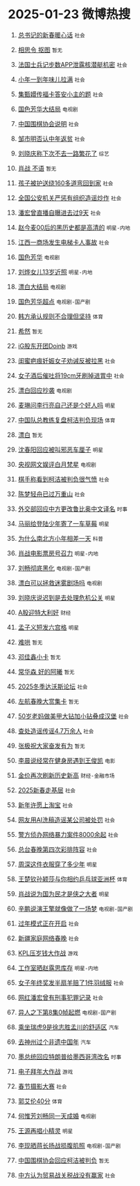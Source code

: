 # 2025-01-23 微博热搜 
1. [总书记的新春暖心话](https://m.weibo.cn/search?containerid=100103type%3D1%26t%3D10%26q%3D%23%E6%80%BB%E4%B9%A6%E8%AE%B0%E7%9A%84%E6%96%B0%E6%98%A5%E6%9A%96%E5%BF%83%E8%AF%9D%23&stream_entry_id=51&isnewpage=1&extparam=seat%3D1%26cate%3D10103%26pos%3D0%26q%3D%2523%25E6%2580%25BB%25E4%25B9%25A6%25E8%25AE%25B0%25E7%259A%2584%25E6%2596%25B0%25E6%2598%25A5%25E6%259A%2596%25E5%25BF%2583%25E8%25AF%259D%2523%26dgr%3D0%26stream_entry_id%3D51%26c_type%3D51%26filter_type%3Drealtimehot%26display_time%3D1737573269%26pre_seqid%3D17375732691250113719355) `社会` 

2. [相思令 抠图](https://m.weibo.cn/search?containerid=100103type%3D1%26t%3D10%26q%3D%E7%9B%B8%E6%80%9D%E4%BB%A4+%E6%8A%A0%E5%9B%BE&stream_entry_id=31&isnewpage=1&extparam=seat%3D1%26cate%3D5001%26q%3D%25E7%259B%25B8%25E6%2580%259D%25E4%25BB%25A4%2520%25E6%258A%25A0%25E5%259B%25BE%26dgr%3D0%26band_rank%3D1%26pos%3D0%26lcate%3D5001%26flag%3D2%26filter_type%3Drealtimehot%26realpos%3D1%26c_type%3D31%26stream_entry_id%3D31%26display_time%3D1737573269%26pre_seqid%3D17375732691250113719355) `暂无` 

3. [法国士兵记步数APP泄露核潜艇机密](https://m.weibo.cn/search?containerid=100103type%3D1%26t%3D10%26q%3D%23%E6%B3%95%E5%9B%BD%E5%A3%AB%E5%85%B5%E8%AE%B0%E6%AD%A5%E6%95%B0APP%E6%B3%84%E9%9C%B2%E6%A0%B8%E6%BD%9C%E8%89%87%E6%9C%BA%E5%AF%86%23&stream_entry_id=31&isnewpage=1&extparam=seat%3D1%26cate%3D5001%26q%3D%2523%25E6%25B3%2595%25E5%259B%25BD%25E5%25A3%25AB%25E5%2585%25B5%25E8%25AE%25B0%25E6%25AD%25A5%25E6%2595%25B0APP%25E6%25B3%2584%25E9%259C%25B2%25E6%25A0%25B8%25E6%25BD%259C%25E8%2589%2587%25E6%259C%25BA%25E5%25AF%2586%2523%26dgr%3D0%26band_rank%3D2%26pos%3D1%26lcate%3D5001%26flag%3D0%26filter_type%3Drealtimehot%26realpos%3D2%26c_type%3D31%26stream_entry_id%3D31%26display_time%3D1737573269%26pre_seqid%3D17375732691250113719355) `社会` 

4. [小年一到年味儿拉满](https://m.weibo.cn/search?containerid=100103type%3D1%26t%3D10%26q%3D%23%E5%B0%8F%E5%B9%B4%E4%B8%80%E5%88%B0%E5%B9%B4%E5%91%B3%E5%84%BF%E6%8B%89%E6%BB%A1%23&stream_entry_id=31&isnewpage=1&extparam=seat%3D1%26cate%3D5001%26q%3D%2523%25E5%25B0%258F%25E5%25B9%25B4%25E4%25B8%2580%25E5%2588%25B0%25E5%25B9%25B4%25E5%2591%25B3%25E5%2584%25BF%25E6%258B%2589%25E6%25BB%25A1%2523%26dgr%3D0%26band_rank%3D3%26pos%3D2%26lcate%3D5001%26flag%3D0%26filter_type%3Drealtimehot%26realpos%3D3%26c_type%3D31%26stream_entry_id%3D31%26display_time%3D1737573269%26pre_seqid%3D17375732691250113719355) `社会` 

5. [集甄嬛传福卡答安小主的题](https://m.weibo.cn/search?containerid=100103type%3D1%26t%3D10%26q%3D%23%E9%9B%86%E7%94%84%E5%AC%9B%E4%BC%A0%E7%A6%8F%E5%8D%A1%E7%AD%94%E5%AE%89%E5%B0%8F%E4%B8%BB%E7%9A%84%E9%A2%98%23&stream_entry_id=31&isnewpage=1&extparam=seat%3D1%26cate%3D5001%26q%3D%2523%25E9%259B%2586%25E7%2594%2584%25E5%25AC%259B%25E4%25BC%25A0%25E7%25A6%258F%25E5%258D%25A1%25E7%25AD%2594%25E5%25AE%2589%25E5%25B0%258F%25E4%25B8%25BB%25E7%259A%2584%25E9%25A2%2598%2523%26dgr%3D0%26band_rank%3D4%26pos%3D3%26is_ad_pos%3D1%26lcate%3D5001%26adid%3D273782%26filter_type%3Drealtimehot%26topic_ad%3D1%26c_type%3D31%26stream_entry_id%3D31%26display_time%3D1737573269%26pre_seqid%3D17375732691250113719355) `社会` 

6. [国色芳华大结局](https://m.weibo.cn/search?containerid=100103type%3D1%26t%3D10%26q%3D%E5%9B%BD%E8%89%B2%E8%8A%B3%E5%8D%8E%E5%A4%A7%E7%BB%93%E5%B1%80&stream_entry_id=31&isnewpage=1&extparam=seat%3D1%26cate%3D5001%26q%3D%25E5%259B%25BD%25E8%2589%25B2%25E8%258A%25B3%25E5%258D%258E%25E5%25A4%25A7%25E7%25BB%2593%25E5%25B1%2580%26dgr%3D0%26band_rank%3D4%26pos%3D4%26lcate%3D5001%26flag%3D0%26filter_type%3Drealtimehot%26realpos%3D4%26c_type%3D31%26stream_entry_id%3D31%26display_time%3D1737573269%26pre_seqid%3D17375732691250113719355) `电视剧` 

7. [中国围棋协会说明](https://m.weibo.cn/search?containerid=100103type%3D1%26t%3D10%26q%3D%23%E4%B8%AD%E5%9B%BD%E5%9B%B4%E6%A3%8B%E5%8D%8F%E4%BC%9A%E8%AF%B4%E6%98%8E%23&stream_entry_id=31&isnewpage=1&extparam=seat%3D1%26cate%3D5001%26q%3D%2523%25E4%25B8%25AD%25E5%259B%25BD%25E5%259B%25B4%25E6%25A3%258B%25E5%258D%258F%25E4%25BC%259A%25E8%25AF%25B4%25E6%2598%258E%2523%26dgr%3D0%26band_rank%3D5%26pos%3D5%26lcate%3D5001%26flag%3D0%26filter_type%3Drealtimehot%26realpos%3D5%26c_type%3D31%26stream_entry_id%3D31%26display_time%3D1737573269%26pre_seqid%3D17375732691250113719355) `社会` 

8. [邹市明否认中年返贫](https://m.weibo.cn/search?containerid=100103type%3D1%26t%3D10%26q%3D%23%E9%82%B9%E5%B8%82%E6%98%8E%E5%90%A6%E8%AE%A4%E4%B8%AD%E5%B9%B4%E8%BF%94%E8%B4%AB%23&stream_entry_id=31&isnewpage=1&extparam=seat%3D1%26cate%3D5001%26q%3D%2523%25E9%2582%25B9%25E5%25B8%2582%25E6%2598%258E%25E5%2590%25A6%25E8%25AE%25A4%25E4%25B8%25AD%25E5%25B9%25B4%25E8%25BF%2594%25E8%25B4%25AB%2523%26dgr%3D0%26band_rank%3D6%26pos%3D6%26lcate%3D5001%26flag%3D0%26filter_type%3Drealtimehot%26realpos%3D6%26c_type%3D31%26stream_entry_id%3D31%26display_time%3D1737573269%26pre_seqid%3D17375732691250113719355) `社会` 

9. [刘晓庆称下次不去一路繁花了](https://m.weibo.cn/search?containerid=100103type%3D1%26t%3D10%26q%3D%23%E5%88%98%E6%99%93%E5%BA%86%E7%A7%B0%E4%B8%8B%E6%AC%A1%E4%B8%8D%E5%8E%BB%E4%B8%80%E8%B7%AF%E7%B9%81%E8%8A%B1%E4%BA%86%23&stream_entry_id=31&isnewpage=1&extparam=seat%3D1%26cate%3D5001%26q%3D%2523%25E5%2588%2598%25E6%2599%2593%25E5%25BA%2586%25E7%25A7%25B0%25E4%25B8%258B%25E6%25AC%25A1%25E4%25B8%258D%25E5%258E%25BB%25E4%25B8%2580%25E8%25B7%25AF%25E7%25B9%2581%25E8%258A%25B1%25E4%25BA%2586%2523%26dgr%3D0%26band_rank%3D7%26pos%3D7%26lcate%3D5001%26flag%3D2%26filter_type%3Drealtimehot%26realpos%3D7%26c_type%3D31%26stream_entry_id%3D31%26display_time%3D1737573269%26pre_seqid%3D17375732691250113719355) `综艺` 

10. [肖战 不语](https://m.weibo.cn/search?containerid=100103type%3D1%26t%3D10%26q%3D%E8%82%96%E6%88%98+%E4%B8%8D%E8%AF%AD&stream_entry_id=31&isnewpage=1&extparam=seat%3D1%26cate%3D5001%26q%3D%25E8%2582%2596%25E6%2588%2598%2520%25E4%25B8%258D%25E8%25AF%25AD%26dgr%3D0%26band_rank%3D8%26pos%3D8%26lcate%3D5001%26flag%3D2%26filter_type%3Drealtimehot%26realpos%3D8%26c_type%3D31%26stream_entry_id%3D31%26display_time%3D1737573269%26pre_seqid%3D17375732691250113719355) `暂无` 

11. [孩子被护送绕160多道弯回到家](https://m.weibo.cn/search?containerid=100103type%3D1%26t%3D10%26q%3D%23%E5%AD%A9%E5%AD%90%E8%A2%AB%E6%8A%A4%E9%80%81%E7%BB%95160%E5%A4%9A%E9%81%93%E5%BC%AF%E5%9B%9E%E5%88%B0%E5%AE%B6%23&stream_entry_id=31&isnewpage=1&extparam=seat%3D1%26cate%3D5001%26q%3D%2523%25E5%25AD%25A9%25E5%25AD%2590%25E8%25A2%25AB%25E6%258A%25A4%25E9%2580%2581%25E7%25BB%2595160%25E5%25A4%259A%25E9%2581%2593%25E5%25BC%25AF%25E5%259B%259E%25E5%2588%25B0%25E5%25AE%25B6%2523%26dgr%3D0%26band_rank%3D9%26pos%3D9%26lcate%3D5001%26flag%3D0%26filter_type%3Drealtimehot%26realpos%3D9%26c_type%3D31%26stream_entry_id%3D31%26display_time%3D1737573269%26pre_seqid%3D17375732691250113719355) `社会` 

12. [全国公安机关严惩有组织造谣炒作](https://m.weibo.cn/search?containerid=100103type%3D1%26t%3D10%26q%3D%23%E5%85%A8%E5%9B%BD%E5%85%AC%E5%AE%89%E6%9C%BA%E5%85%B3%E4%B8%A5%E6%83%A9%E6%9C%89%E7%BB%84%E7%BB%87%E9%80%A0%E8%B0%A3%E7%82%92%E4%BD%9C%23&stream_entry_id=31&isnewpage=1&extparam=seat%3D1%26cate%3D5001%26q%3D%2523%25E5%2585%25A8%25E5%259B%25BD%25E5%2585%25AC%25E5%25AE%2589%25E6%259C%25BA%25E5%2585%25B3%25E4%25B8%25A5%25E6%2583%25A9%25E6%259C%2589%25E7%25BB%2584%25E7%25BB%2587%25E9%2580%25A0%25E8%25B0%25A3%25E7%2582%2592%25E4%25BD%259C%2523%26dgr%3D0%26band_rank%3D10%26pos%3D10%26lcate%3D5001%26flag%3D1%26filter_type%3Drealtimehot%26realpos%3D10%26c_type%3D31%26stream_entry_id%3D31%26display_time%3D1737573269%26pre_seqid%3D17375732691250113719355) `社会` 

13. [潘宏曾直播自曝进去过9天](https://m.weibo.cn/search?containerid=100103type%3D1%26t%3D10%26q%3D%23%E6%BD%98%E5%AE%8F%E6%9B%BE%E7%9B%B4%E6%92%AD%E8%87%AA%E6%9B%9D%E8%BF%9B%E5%8E%BB%E8%BF%879%E5%A4%A9%23&stream_entry_id=31&isnewpage=1&extparam=seat%3D1%26cate%3D5001%26q%3D%2523%25E6%25BD%2598%25E5%25AE%258F%25E6%259B%25BE%25E7%259B%25B4%25E6%2592%25AD%25E8%2587%25AA%25E6%259B%259D%25E8%25BF%259B%25E5%258E%25BB%25E8%25BF%25879%25E5%25A4%25A9%2523%26dgr%3D0%26band_rank%3D11%26pos%3D11%26lcate%3D5001%26flag%3D2%26filter_type%3Drealtimehot%26realpos%3D11%26c_type%3D31%26stream_entry_id%3D31%26display_time%3D1737573269%26pre_seqid%3D17375732691250113719355) `社会` 

14. [赵今麦00后的黑历史都是高清的](https://m.weibo.cn/search?containerid=100103type%3D1%26t%3D10%26q%3D%23%E8%B5%B5%E4%BB%8A%E9%BA%A600%E5%90%8E%E7%9A%84%E9%BB%91%E5%8E%86%E5%8F%B2%E9%83%BD%E6%98%AF%E9%AB%98%E6%B8%85%E7%9A%84%23&stream_entry_id=31&isnewpage=1&extparam=seat%3D1%26cate%3D5001%26q%3D%2523%25E8%25B5%25B5%25E4%25BB%258A%25E9%25BA%25A600%25E5%2590%258E%25E7%259A%2584%25E9%25BB%2591%25E5%258E%2586%25E5%258F%25B2%25E9%2583%25BD%25E6%2598%25AF%25E9%25AB%2598%25E6%25B8%2585%25E7%259A%2584%2523%26dgr%3D0%26band_rank%3D12%26pos%3D12%26lcate%3D5001%26flag%3D2%26filter_type%3Drealtimehot%26realpos%3D12%26c_type%3D31%26stream_entry_id%3D31%26display_time%3D1737573269%26pre_seqid%3D17375732691250113719355) `明星-内地` 

15. [江西一商场发生电梯卡人事故](https://m.weibo.cn/search?containerid=100103type%3D1%26t%3D10%26q%3D%23%E6%B1%9F%E8%A5%BF%E4%B8%80%E5%95%86%E5%9C%BA%E5%8F%91%E7%94%9F%E7%94%B5%E6%A2%AF%E5%8D%A1%E4%BA%BA%E4%BA%8B%E6%95%85%23&stream_entry_id=31&isnewpage=1&extparam=seat%3D1%26cate%3D5001%26q%3D%2523%25E6%25B1%259F%25E8%25A5%25BF%25E4%25B8%2580%25E5%2595%2586%25E5%259C%25BA%25E5%258F%2591%25E7%2594%259F%25E7%2594%25B5%25E6%25A2%25AF%25E5%258D%25A1%25E4%25BA%25BA%25E4%25BA%258B%25E6%2595%2585%2523%26dgr%3D0%26band_rank%3D13%26pos%3D13%26lcate%3D5001%26flag%3D0%26filter_type%3Drealtimehot%26realpos%3D13%26c_type%3D31%26stream_entry_id%3D31%26display_time%3D1737573269%26pre_seqid%3D17375732691250113719355) `社会` 

16. [国色芳华](https://m.weibo.cn/search?containerid=100103type%3D1%26t%3D10%26q%3D%E5%9B%BD%E8%89%B2%E8%8A%B3%E5%8D%8E&stream_entry_id=31&isnewpage=1&extparam=seat%3D1%26cate%3D5001%26q%3D%25E5%259B%25BD%25E8%2589%25B2%25E8%258A%25B3%25E5%258D%258E%26dgr%3D0%26band_rank%3D14%26pos%3D14%26lcate%3D5001%26flag%3D0%26filter_type%3Drealtimehot%26realpos%3D14%26c_type%3D31%26stream_entry_id%3D31%26display_time%3D1737573269%26pre_seqid%3D17375732691250113719355) `电视剧` 

17. [刘烨女儿13岁近照](https://m.weibo.cn/search?containerid=100103type%3D1%26t%3D10%26q%3D%23%E5%88%98%E7%83%A8%E5%A5%B3%E5%84%BF13%E5%B2%81%E8%BF%91%E7%85%A7%23&stream_entry_id=31&isnewpage=1&extparam=seat%3D1%26cate%3D5001%26q%3D%2523%25E5%2588%2598%25E7%2583%25A8%25E5%25A5%25B3%25E5%2584%25BF13%25E5%25B2%2581%25E8%25BF%2591%25E7%2585%25A7%2523%26dgr%3D0%26band_rank%3D15%26pos%3D15%26lcate%3D5001%26flag%3D2%26filter_type%3Drealtimehot%26realpos%3D15%26c_type%3D31%26stream_entry_id%3D31%26display_time%3D1737573269%26pre_seqid%3D17375732691250113719355) `明星-内地` 

18. [漂白大结局](https://m.weibo.cn/search?containerid=100103type%3D1%26t%3D10%26q%3D%E6%BC%82%E7%99%BD%E5%A4%A7%E7%BB%93%E5%B1%80&stream_entry_id=31&isnewpage=1&extparam=seat%3D1%26cate%3D5001%26q%3D%25E6%25BC%2582%25E7%2599%25BD%25E5%25A4%25A7%25E7%25BB%2593%25E5%25B1%2580%26dgr%3D0%26band_rank%3D16%26pos%3D16%26lcate%3D5001%26flag%3D0%26filter_type%3Drealtimehot%26realpos%3D16%26c_type%3D31%26stream_entry_id%3D31%26display_time%3D1737573269%26pre_seqid%3D17375732691250113719355) `电视剧` 

19. [国色芳华超点](https://m.weibo.cn/search?containerid=100103type%3D1%26t%3D10%26q%3D%E5%9B%BD%E8%89%B2%E8%8A%B3%E5%8D%8E%E8%B6%85%E7%82%B9&stream_entry_id=31&isnewpage=1&extparam=seat%3D1%26cate%3D5001%26q%3D%25E5%259B%25BD%25E8%2589%25B2%25E8%258A%25B3%25E5%258D%258E%25E8%25B6%2585%25E7%2582%25B9%26dgr%3D0%26band_rank%3D17%26pos%3D17%26lcate%3D5001%26flag%3D0%26filter_type%3Drealtimehot%26realpos%3D17%26c_type%3D31%26stream_entry_id%3D31%26display_time%3D1737573269%26pre_seqid%3D17375732691250113719355) `电视剧-国产剧` 

20. [韩方承认规则不合理但坚持](https://m.weibo.cn/search?containerid=100103type%3D1%26t%3D10%26q%3D%23%E9%9F%A9%E6%96%B9%E6%89%BF%E8%AE%A4%E8%A7%84%E5%88%99%E4%B8%8D%E5%90%88%E7%90%86%E4%BD%86%E5%9D%9A%E6%8C%81%23&stream_entry_id=31&isnewpage=1&extparam=seat%3D1%26cate%3D5001%26q%3D%2523%25E9%259F%25A9%25E6%2596%25B9%25E6%2589%25BF%25E8%25AE%25A4%25E8%25A7%2584%25E5%2588%2599%25E4%25B8%258D%25E5%2590%2588%25E7%2590%2586%25E4%25BD%2586%25E5%259D%259A%25E6%258C%2581%2523%26dgr%3D0%26band_rank%3D18%26pos%3D18%26lcate%3D5001%26flag%3D0%26filter_type%3Drealtimehot%26realpos%3D18%26c_type%3D31%26stream_entry_id%3D31%26display_time%3D1737573269%26pre_seqid%3D17375732691250113719355) `体育` 

21. [希然](https://m.weibo.cn/search?containerid=100103type%3D1%26t%3D10%26q%3D%E5%B8%8C%E7%84%B6&stream_entry_id=31&isnewpage=1&extparam=seat%3D1%26cate%3D5001%26q%3D%25E5%25B8%258C%25E7%2584%25B6%26dgr%3D0%26band_rank%3D19%26pos%3D19%26lcate%3D5001%26flag%3D0%26filter_type%3Drealtimehot%26realpos%3D19%26c_type%3D31%26stream_entry_id%3D31%26display_time%3D1737573269%26pre_seqid%3D17375732691250113719355) `暂无` 

22. [iG股东开团Doinb](https://m.weibo.cn/search?containerid=100103type%3D1%26t%3D10%26q%3D%23iG%E8%82%A1%E4%B8%9C%E5%BC%80%E5%9B%A2Doinb%23&stream_entry_id=31&isnewpage=1&extparam=seat%3D1%26cate%3D5001%26q%3D%2523iG%25E8%2582%25A1%25E4%25B8%259C%25E5%25BC%2580%25E5%259B%25A2Doinb%2523%26dgr%3D0%26band_rank%3D20%26pos%3D20%26lcate%3D5001%26flag%3D0%26filter_type%3Drealtimehot%26realpos%3D20%26c_type%3D31%26stream_entry_id%3D31%26display_time%3D1737573269%26pre_seqid%3D17375732691250113719355) `游戏` 

23. [闺蜜疤痕妊娠女子劝诫反被拉黑](https://m.weibo.cn/search?containerid=100103type%3D1%26t%3D10%26q%3D%23%E9%97%BA%E8%9C%9C%E7%96%A4%E7%97%95%E5%A6%8A%E5%A8%A0%E5%A5%B3%E5%AD%90%E5%8A%9D%E8%AF%AB%E5%8F%8D%E8%A2%AB%E6%8B%89%E9%BB%91%23&stream_entry_id=31&isnewpage=1&extparam=seat%3D1%26cate%3D5001%26q%3D%2523%25E9%2597%25BA%25E8%259C%259C%25E7%2596%25A4%25E7%2597%2595%25E5%25A6%258A%25E5%25A8%25A0%25E5%25A5%25B3%25E5%25AD%2590%25E5%258A%259D%25E8%25AF%25AB%25E5%258F%258D%25E8%25A2%25AB%25E6%258B%2589%25E9%25BB%2591%2523%26dgr%3D0%26band_rank%3D21%26pos%3D21%26lcate%3D5001%26flag%3D0%26filter_type%3Drealtimehot%26realpos%3D21%26c_type%3D31%26stream_entry_id%3D31%26display_time%3D1737573269%26pre_seqid%3D17375732691250113719355) `社会` 

24. [女子酒后催吐将19cm牙刷掉进胃中](https://m.weibo.cn/search?containerid=100103type%3D1%26t%3D10%26q%3D%23%E5%A5%B3%E5%AD%90%E9%85%92%E5%90%8E%E5%82%AC%E5%90%90%E5%B0%8619cm%E7%89%99%E5%88%B7%E6%8E%89%E8%BF%9B%E8%83%83%E4%B8%AD%23&stream_entry_id=31&isnewpage=1&extparam=seat%3D1%26cate%3D5001%26q%3D%2523%25E5%25A5%25B3%25E5%25AD%2590%25E9%2585%2592%25E5%2590%258E%25E5%2582%25AC%25E5%2590%2590%25E5%25B0%258619cm%25E7%2589%2599%25E5%2588%25B7%25E6%258E%2589%25E8%25BF%259B%25E8%2583%2583%25E4%25B8%25AD%2523%26dgr%3D0%26band_rank%3D22%26pos%3D22%26lcate%3D5001%26flag%3D0%26filter_type%3Drealtimehot%26realpos%3D22%26c_type%3D31%26stream_entry_id%3D31%26display_time%3D1737573269%26pre_seqid%3D17375732691250113719355) `社会` 

25. [漂白回应抄袭](https://m.weibo.cn/search?containerid=100103type%3D1%26t%3D10%26q%3D%23%E6%BC%82%E7%99%BD%E5%9B%9E%E5%BA%94%E6%8A%84%E8%A2%AD%23&stream_entry_id=31&isnewpage=1&extparam=seat%3D1%26cate%3D5001%26q%3D%2523%25E6%25BC%2582%25E7%2599%25BD%25E5%259B%259E%25E5%25BA%2594%25E6%258A%2584%25E8%25A2%25AD%2523%26dgr%3D0%26band_rank%3D23%26pos%3D23%26lcate%3D5001%26flag%3D0%26filter_type%3Drealtimehot%26realpos%3D23%26c_type%3D31%26stream_entry_id%3D31%26display_time%3D1737573269%26pre_seqid%3D17375732691250113719355) `电视剧` 

26. [麦琳问李行亮自己还是个好人吗](https://m.weibo.cn/search?containerid=100103type%3D1%26t%3D10%26q%3D%23%E9%BA%A6%E7%90%B3%E9%97%AE%E6%9D%8E%E8%A1%8C%E4%BA%AE%E8%87%AA%E5%B7%B1%E8%BF%98%E6%98%AF%E4%B8%AA%E5%A5%BD%E4%BA%BA%E5%90%97%23&stream_entry_id=31&isnewpage=1&extparam=seat%3D1%26cate%3D5001%26q%3D%2523%25E9%25BA%25A6%25E7%2590%25B3%25E9%2597%25AE%25E6%259D%258E%25E8%25A1%258C%25E4%25BA%25AE%25E8%2587%25AA%25E5%25B7%25B1%25E8%25BF%2598%25E6%2598%25AF%25E4%25B8%25AA%25E5%25A5%25BD%25E4%25BA%25BA%25E5%2590%2597%2523%26dgr%3D0%26band_rank%3D24%26pos%3D24%26lcate%3D5001%26flag%3D0%26filter_type%3Drealtimehot%26realpos%3D24%26c_type%3D31%26stream_entry_id%3D31%26display_time%3D1737573269%26pre_seqid%3D17375732691250113719355) `明星` 

27. [中国队总教练复盘柯洁判负现场](https://m.weibo.cn/search?containerid=100103type%3D1%26t%3D10%26q%3D%23%E4%B8%AD%E5%9B%BD%E9%98%9F%E6%80%BB%E6%95%99%E7%BB%83%E5%A4%8D%E7%9B%98%E6%9F%AF%E6%B4%81%E5%88%A4%E8%B4%9F%E7%8E%B0%E5%9C%BA%23&stream_entry_id=31&isnewpage=1&extparam=seat%3D1%26cate%3D5001%26q%3D%2523%25E4%25B8%25AD%25E5%259B%25BD%25E9%2598%259F%25E6%2580%25BB%25E6%2595%2599%25E7%25BB%2583%25E5%25A4%258D%25E7%259B%2598%25E6%259F%25AF%25E6%25B4%2581%25E5%2588%25A4%25E8%25B4%259F%25E7%258E%25B0%25E5%259C%25BA%2523%26dgr%3D0%26band_rank%3D25%26pos%3D25%26lcate%3D5001%26flag%3D1%26filter_type%3Drealtimehot%26realpos%3D25%26c_type%3D31%26stream_entry_id%3D31%26display_time%3D1737573269%26pre_seqid%3D17375732691250113719355) `体育` 

28. [漂白](https://m.weibo.cn/search?containerid=100103type%3D1%26t%3D10%26q%3D%E6%BC%82%E7%99%BD&stream_entry_id=31&isnewpage=1&extparam=seat%3D1%26cate%3D5001%26q%3D%25E6%25BC%2582%25E7%2599%25BD%26dgr%3D0%26band_rank%3D26%26pos%3D26%26lcate%3D5001%26flag%3D0%26filter_type%3Drealtimehot%26realpos%3D26%26c_type%3D31%26stream_entry_id%3D31%26display_time%3D1737573269%26pre_seqid%3D17375732691250113719355) `暂无` 

29. [沈春阳回应被叫邪恶车厘子](https://m.weibo.cn/search?containerid=100103type%3D1%26t%3D10%26q%3D%23%E6%B2%88%E6%98%A5%E9%98%B3%E5%9B%9E%E5%BA%94%E8%A2%AB%E5%8F%AB%E9%82%AA%E6%81%B6%E8%BD%A6%E5%8E%98%E5%AD%90%23&stream_entry_id=31&isnewpage=1&extparam=seat%3D1%26cate%3D5001%26q%3D%2523%25E6%25B2%2588%25E6%2598%25A5%25E9%2598%25B3%25E5%259B%259E%25E5%25BA%2594%25E8%25A2%25AB%25E5%258F%25AB%25E9%2582%25AA%25E6%2581%25B6%25E8%25BD%25A6%25E5%258E%2598%25E5%25AD%2590%2523%26dgr%3D0%26band_rank%3D27%26pos%3D27%26lcate%3D5001%26flag%3D1%26filter_type%3Drealtimehot%26realpos%3D27%26c_type%3D31%26stream_entry_id%3D31%26display_time%3D1737573269%26pre_seqid%3D17375732691250113719355) `明星` 

30. [央视网文娱评白月梵星](https://m.weibo.cn/search?containerid=100103type%3D1%26t%3D10%26q%3D%E5%A4%AE%E8%A7%86%E7%BD%91%E6%96%87%E5%A8%B1%E8%AF%84%E7%99%BD%E6%9C%88%E6%A2%B5%E6%98%9F&stream_entry_id=31&isnewpage=1&extparam=seat%3D1%26cate%3D5001%26q%3D%25E5%25A4%25AE%25E8%25A7%2586%25E7%25BD%2591%25E6%2596%2587%25E5%25A8%25B1%25E8%25AF%2584%25E7%2599%25BD%25E6%259C%2588%25E6%25A2%25B5%25E6%2598%259F%26dgr%3D0%26band_rank%3D28%26pos%3D28%26lcate%3D5001%26flag%3D0%26filter_type%3Drealtimehot%26realpos%3D28%26c_type%3D31%26stream_entry_id%3D31%26display_time%3D1737573269%26pre_seqid%3D17375732691250113719355) `电视剧` 

31. [棋手称看到柯洁被判负很气愤](https://m.weibo.cn/search?containerid=100103type%3D1%26t%3D10%26q%3D%23%E6%A3%8B%E6%89%8B%E7%A7%B0%E7%9C%8B%E5%88%B0%E6%9F%AF%E6%B4%81%E8%A2%AB%E5%88%A4%E8%B4%9F%E5%BE%88%E6%B0%94%E6%84%A4%23&stream_entry_id=31&isnewpage=1&extparam=seat%3D1%26cate%3D5001%26q%3D%2523%25E6%25A3%258B%25E6%2589%258B%25E7%25A7%25B0%25E7%259C%258B%25E5%2588%25B0%25E6%259F%25AF%25E6%25B4%2581%25E8%25A2%25AB%25E5%2588%25A4%25E8%25B4%259F%25E5%25BE%2588%25E6%25B0%2594%25E6%2584%25A4%2523%26dgr%3D0%26band_rank%3D29%26pos%3D29%26lcate%3D5001%26flag%3D1%26filter_type%3Drealtimehot%26realpos%3D29%26c_type%3D31%26stream_entry_id%3D31%26display_time%3D1737573269%26pre_seqid%3D17375732691250113719355) `社会` 

32. [陈梦轻舟已过万重山](https://m.weibo.cn/search?containerid=100103type%3D1%26t%3D10%26q%3D%23%E9%99%88%E6%A2%A6%E8%BD%BB%E8%88%9F%E5%B7%B2%E8%BF%87%E4%B8%87%E9%87%8D%E5%B1%B1%23&stream_entry_id=31&isnewpage=1&extparam=seat%3D1%26cate%3D5001%26q%3D%2523%25E9%2599%2588%25E6%25A2%25A6%25E8%25BD%25BB%25E8%2588%259F%25E5%25B7%25B2%25E8%25BF%2587%25E4%25B8%2587%25E9%2587%258D%25E5%25B1%25B1%2523%26dgr%3D0%26band_rank%3D30%26pos%3D30%26lcate%3D5001%26flag%3D0%26filter_type%3Drealtimehot%26realpos%3D30%26c_type%3D31%26stream_entry_id%3D31%26display_time%3D1737573269%26pre_seqid%3D17375732691250113719355) `社会` 

33. [外交部回应中方更改鲁比奥中文译名](https://m.weibo.cn/search?containerid=100103type%3D1%26t%3D10%26q%3D%23%E5%A4%96%E4%BA%A4%E9%83%A8%E5%9B%9E%E5%BA%94%E4%B8%AD%E6%96%B9%E6%9B%B4%E6%94%B9%E9%B2%81%E6%AF%94%E5%A5%A5%E4%B8%AD%E6%96%87%E8%AF%91%E5%90%8D%23&stream_entry_id=31&isnewpage=1&extparam=seat%3D1%26cate%3D5001%26q%3D%2523%25E5%25A4%2596%25E4%25BA%25A4%25E9%2583%25A8%25E5%259B%259E%25E5%25BA%2594%25E4%25B8%25AD%25E6%2596%25B9%25E6%259B%25B4%25E6%2594%25B9%25E9%25B2%2581%25E6%25AF%2594%25E5%25A5%25A5%25E4%25B8%25AD%25E6%2596%2587%25E8%25AF%2591%25E5%2590%258D%2523%26dgr%3D0%26band_rank%3D31%26pos%3D31%26lcate%3D5001%26flag%3D0%26filter_type%3Drealtimehot%26realpos%3D31%26c_type%3D31%26stream_entry_id%3D31%26display_time%3D1737573269%26pre_seqid%3D17375732691250113719355) `时事` 

34. [马丽给登陆少年寄了一车草莓](https://m.weibo.cn/search?containerid=100103type%3D1%26t%3D10%26q%3D%23%E9%A9%AC%E4%B8%BD%E7%BB%99%E7%99%BB%E9%99%86%E5%B0%91%E5%B9%B4%E5%AF%84%E4%BA%86%E4%B8%80%E8%BD%A6%E8%8D%89%E8%8E%93%23&stream_entry_id=31&isnewpage=1&extparam=seat%3D1%26cate%3D5001%26q%3D%2523%25E9%25A9%25AC%25E4%25B8%25BD%25E7%25BB%2599%25E7%2599%25BB%25E9%2599%2586%25E5%25B0%2591%25E5%25B9%25B4%25E5%25AF%2584%25E4%25BA%2586%25E4%25B8%2580%25E8%25BD%25A6%25E8%258D%2589%25E8%258E%2593%2523%26dgr%3D0%26band_rank%3D32%26pos%3D32%26lcate%3D5001%26flag%3D0%26filter_type%3Drealtimehot%26realpos%3D32%26c_type%3D31%26stream_entry_id%3D31%26display_time%3D1737573269%26pre_seqid%3D17375732691250113719355) `明星` 

35. [为什么南北方小年相差一天](https://m.weibo.cn/search?containerid=100103type%3D1%26t%3D10%26q%3D%23%E4%B8%BA%E4%BB%80%E4%B9%88%E5%8D%97%E5%8C%97%E6%96%B9%E5%B0%8F%E5%B9%B4%E7%9B%B8%E5%B7%AE%E4%B8%80%E5%A4%A9%23&stream_entry_id=31&isnewpage=1&extparam=seat%3D1%26cate%3D5001%26q%3D%2523%25E4%25B8%25BA%25E4%25BB%2580%25E4%25B9%2588%25E5%258D%2597%25E5%258C%2597%25E6%2596%25B9%25E5%25B0%258F%25E5%25B9%25B4%25E7%259B%25B8%25E5%25B7%25AE%25E4%25B8%2580%25E5%25A4%25A9%2523%26dgr%3D0%26band_rank%3D33%26pos%3D33%26lcate%3D5001%26flag%3D0%26filter_type%3Drealtimehot%26realpos%3D33%26c_type%3D31%26stream_entry_id%3D31%26display_time%3D1737573269%26pre_seqid%3D17375732691250113719355) `科普` 

36. [肖战电影票房号召力](https://m.weibo.cn/search?containerid=100103type%3D1%26t%3D10%26q%3D%23%E8%82%96%E6%88%98%E7%94%B5%E5%BD%B1%E7%A5%A8%E6%88%BF%E5%8F%B7%E5%8F%AC%E5%8A%9B%23&stream_entry_id=31&isnewpage=1&extparam=seat%3D1%26cate%3D5001%26q%3D%2523%25E8%2582%2596%25E6%2588%2598%25E7%2594%25B5%25E5%25BD%25B1%25E7%25A5%25A8%25E6%2588%25BF%25E5%258F%25B7%25E5%258F%25AC%25E5%258A%259B%2523%26dgr%3D0%26band_rank%3D34%26pos%3D34%26lcate%3D5001%26flag%3D0%26filter_type%3Drealtimehot%26realpos%3D34%26c_type%3D31%26stream_entry_id%3D31%26display_time%3D1737573269%26pre_seqid%3D17375732691250113719355) `明星-内地` 

37. [刘畅彻底黑化](https://m.weibo.cn/search?containerid=100103type%3D1%26t%3D10%26q%3D%23%E5%88%98%E7%95%85%E5%BD%BB%E5%BA%95%E9%BB%91%E5%8C%96%23&stream_entry_id=31&isnewpage=1&extparam=seat%3D1%26cate%3D5001%26q%3D%2523%25E5%2588%2598%25E7%2595%2585%25E5%25BD%25BB%25E5%25BA%2595%25E9%25BB%2591%25E5%258C%2596%2523%26dgr%3D0%26band_rank%3D35%26pos%3D35%26lcate%3D5001%26flag%3D0%26filter_type%3Drealtimehot%26realpos%3D35%26c_type%3D31%26stream_entry_id%3D31%26display_time%3D1737573269%26pre_seqid%3D17375732691250113719355) `电视剧-国产剧` 

38. [漂白可以拯救迷雾剧场吗](https://m.weibo.cn/search?containerid=100103type%3D1%26t%3D10%26q%3D%23%E6%BC%82%E7%99%BD%E5%8F%AF%E4%BB%A5%E6%8B%AF%E6%95%91%E8%BF%B7%E9%9B%BE%E5%89%A7%E5%9C%BA%E5%90%97%23&stream_entry_id=31&isnewpage=1&extparam=seat%3D1%26cate%3D5001%26q%3D%2523%25E6%25BC%2582%25E7%2599%25BD%25E5%258F%25AF%25E4%25BB%25A5%25E6%258B%25AF%25E6%2595%2591%25E8%25BF%25B7%25E9%259B%25BE%25E5%2589%25A7%25E5%259C%25BA%25E5%2590%2597%2523%26dgr%3D0%26band_rank%3D36%26pos%3D36%26lcate%3D5001%26flag%3D0%26filter_type%3Drealtimehot%26realpos%3D36%26c_type%3D31%26stream_entry_id%3D31%26display_time%3D1737573269%26pre_seqid%3D17375732691250113719355) `电视剧` 

39. [刘晓庆说迟到是去处理危机公关](https://m.weibo.cn/search?containerid=100103type%3D1%26t%3D10%26q%3D%23%E5%88%98%E6%99%93%E5%BA%86%E8%AF%B4%E8%BF%9F%E5%88%B0%E6%98%AF%E5%8E%BB%E5%A4%84%E7%90%86%E5%8D%B1%E6%9C%BA%E5%85%AC%E5%85%B3%23&stream_entry_id=31&isnewpage=1&extparam=seat%3D1%26cate%3D5001%26q%3D%2523%25E5%2588%2598%25E6%2599%2593%25E5%25BA%2586%25E8%25AF%25B4%25E8%25BF%259F%25E5%2588%25B0%25E6%2598%25AF%25E5%258E%25BB%25E5%25A4%2584%25E7%2590%2586%25E5%258D%25B1%25E6%259C%25BA%25E5%2585%25AC%25E5%2585%25B3%2523%26dgr%3D0%26band_rank%3D37%26pos%3D37%26lcate%3D5001%26flag%3D0%26filter_type%3Drealtimehot%26realpos%3D37%26c_type%3D31%26stream_entry_id%3D31%26display_time%3D1737573269%26pre_seqid%3D17375732691250113719355) `明星` 

40. [A股迎特大利好](https://m.weibo.cn/search?containerid=100103type%3D1%26t%3D10%26q%3D%23A%E8%82%A1%E8%BF%8E%E7%89%B9%E5%A4%A7%E5%88%A9%E5%A5%BD%23&stream_entry_id=31&isnewpage=1&extparam=seat%3D1%26cate%3D5001%26q%3D%2523A%25E8%2582%25A1%25E8%25BF%258E%25E7%2589%25B9%25E5%25A4%25A7%25E5%2588%25A9%25E5%25A5%25BD%2523%26dgr%3D0%26band_rank%3D38%26pos%3D38%26lcate%3D5001%26flag%3D0%26filter_type%3Drealtimehot%26realpos%3D38%26c_type%3D31%26stream_entry_id%3D31%26display_time%3D1737573269%26pre_seqid%3D17375732691250113719355) `财经` 

41. [孟子义短发六宫格](https://m.weibo.cn/search?containerid=100103type%3D1%26t%3D10%26q%3D%23%E5%AD%9F%E5%AD%90%E4%B9%89%E7%9F%AD%E5%8F%91%E5%85%AD%E5%AE%AB%E6%A0%BC%23&stream_entry_id=31&isnewpage=1&extparam=seat%3D1%26cate%3D5001%26q%3D%2523%25E5%25AD%259F%25E5%25AD%2590%25E4%25B9%2589%25E7%259F%25AD%25E5%258F%2591%25E5%2585%25AD%25E5%25AE%25AB%25E6%25A0%25BC%2523%26dgr%3D0%26band_rank%3D39%26pos%3D39%26lcate%3D5001%26flag%3D1%26filter_type%3Drealtimehot%26realpos%3D39%26c_type%3D31%26stream_entry_id%3D31%26display_time%3D1737573269%26pre_seqid%3D17375732691250113719355) `明星` 

42. [难哄](https://m.weibo.cn/search?containerid=100103type%3D1%26t%3D10%26q%3D%E9%9A%BE%E5%93%84&stream_entry_id=31&isnewpage=1&extparam=seat%3D1%26cate%3D5001%26q%3D%25E9%259A%25BE%25E5%2593%2584%26dgr%3D0%26band_rank%3D40%26pos%3D40%26lcate%3D5001%26flag%3D0%26filter_type%3Drealtimehot%26realpos%3D40%26c_type%3D31%26stream_entry_id%3D31%26display_time%3D1737573269%26pre_seqid%3D17375732691250113719355) `暂无` 

43. [邓佳鑫小卡](https://m.weibo.cn/search?containerid=100103type%3D1%26t%3D10%26q%3D%E9%82%93%E4%BD%B3%E9%91%AB%E5%B0%8F%E5%8D%A1&stream_entry_id=31&isnewpage=1&extparam=seat%3D1%26cate%3D5001%26q%3D%25E9%2582%2593%25E4%25BD%25B3%25E9%2591%25AB%25E5%25B0%258F%25E5%258D%25A1%26dgr%3D0%26band_rank%3D41%26pos%3D41%26lcate%3D5001%26flag%3D1%26filter_type%3Drealtimehot%26realpos%3D41%26c_type%3D31%26stream_entry_id%3D31%26display_time%3D1737573269%26pre_seqid%3D17375732691250113719355) `暂无` 

44. [常华森 好的阿曦](https://m.weibo.cn/search?containerid=100103type%3D1%26t%3D10%26q%3D%E5%B8%B8%E5%8D%8E%E6%A3%AE+%E5%A5%BD%E7%9A%84%E9%98%BF%E6%9B%A6&stream_entry_id=31&isnewpage=1&extparam=seat%3D1%26cate%3D5001%26q%3D%25E5%25B8%25B8%25E5%258D%258E%25E6%25A3%25AE%2520%25E5%25A5%25BD%25E7%259A%2584%25E9%2598%25BF%25E6%259B%25A6%26dgr%3D0%26band_rank%3D42%26pos%3D42%26lcate%3D5001%26flag%3D0%26filter_type%3Drealtimehot%26realpos%3D42%26c_type%3D31%26stream_entry_id%3D31%26display_time%3D1737573269%26pre_seqid%3D17375732691250113719355) `暂无` 

45. [2025冬季达沃斯论坛](https://m.weibo.cn/search?containerid=100103type%3D1%26t%3D10%26q%3D%232025%E5%86%AC%E5%AD%A3%E8%BE%BE%E6%B2%83%E6%96%AF%E8%AE%BA%E5%9D%9B%23&stream_entry_id=31&isnewpage=1&extparam=seat%3D1%26cate%3D5001%26q%3D%25232025%25E5%2586%25AC%25E5%25AD%25A3%25E8%25BE%25BE%25E6%25B2%2583%25E6%2596%25AF%25E8%25AE%25BA%25E5%259D%259B%2523%26dgr%3D0%26band_rank%3D43%26pos%3D43%26lcate%3D5001%26flag%3D1%26filter_type%3Drealtimehot%26realpos%3D43%26c_type%3D31%26stream_entry_id%3D31%26display_time%3D1737573269%26pre_seqid%3D17375732691250113719355) `社会` 

46. [左航春晚大赏集卡](https://m.weibo.cn/search?containerid=100103type%3D1%26t%3D10%26q%3D%E5%B7%A6%E8%88%AA%E6%98%A5%E6%99%9A%E5%A4%A7%E8%B5%8F%E9%9B%86%E5%8D%A1&stream_entry_id=31&isnewpage=1&extparam=seat%3D1%26cate%3D5001%26q%3D%25E5%25B7%25A6%25E8%2588%25AA%25E6%2598%25A5%25E6%2599%259A%25E5%25A4%25A7%25E8%25B5%258F%25E9%259B%2586%25E5%258D%25A1%26dgr%3D0%26band_rank%3D44%26pos%3D44%26lcate%3D5001%26flag%3D1%26filter_type%3Drealtimehot%26realpos%3D44%26c_type%3D31%26stream_entry_id%3D31%26display_time%3D1737573269%26pre_seqid%3D17375732691250113719355) `暂无` 

47. [50岁老妈做美甲大钻加小钻叠成汉堡](https://m.weibo.cn/search?containerid=100103type%3D1%26t%3D10%26q%3D%2350%E5%B2%81%E8%80%81%E5%A6%88%E5%81%9A%E7%BE%8E%E7%94%B2%E5%A4%A7%E9%92%BB%E5%8A%A0%E5%B0%8F%E9%92%BB%E5%8F%A0%E6%88%90%E6%B1%89%E5%A0%A1%23&stream_entry_id=31&isnewpage=1&extparam=seat%3D1%26cate%3D5001%26q%3D%252350%25E5%25B2%2581%25E8%2580%2581%25E5%25A6%2588%25E5%2581%259A%25E7%25BE%258E%25E7%2594%25B2%25E5%25A4%25A7%25E9%2592%25BB%25E5%258A%25A0%25E5%25B0%258F%25E9%2592%25BB%25E5%258F%25A0%25E6%2588%2590%25E6%25B1%2589%25E5%25A0%25A1%2523%26dgr%3D0%26band_rank%3D45%26pos%3D45%26lcate%3D5001%26flag%3D0%26filter_type%3Drealtimehot%26realpos%3D45%26c_type%3D31%26stream_entry_id%3D31%26display_time%3D1737573269%26pre_seqid%3D17375732691250113719355) `社会` 

48. [查处造谣传谣4.7万余人](https://m.weibo.cn/search?containerid=100103type%3D1%26t%3D10%26q%3D%23%E6%9F%A5%E5%A4%84%E9%80%A0%E8%B0%A3%E4%BC%A0%E8%B0%A34.7%E4%B8%87%E4%BD%99%E4%BA%BA%23&stream_entry_id=31&isnewpage=1&extparam=seat%3D1%26cate%3D5001%26q%3D%2523%25E6%259F%25A5%25E5%25A4%2584%25E9%2580%25A0%25E8%25B0%25A3%25E4%25BC%25A0%25E8%25B0%25A34.7%25E4%25B8%2587%25E4%25BD%2599%25E4%25BA%25BA%2523%26dgr%3D0%26band_rank%3D46%26pos%3D46%26lcate%3D5001%26flag%3D0%26filter_type%3Drealtimehot%26realpos%3D46%26c_type%3D31%26stream_entry_id%3D31%26display_time%3D1737573269%26pre_seqid%3D17375732691250113719355) `社会` 

49. [张极祝大家奋发有为](https://m.weibo.cn/search?containerid=100103type%3D1%26t%3D10%26q%3D%E5%BC%A0%E6%9E%81%E7%A5%9D%E5%A4%A7%E5%AE%B6%E5%A5%8B%E5%8F%91%E6%9C%89%E4%B8%BA&stream_entry_id=31&isnewpage=1&extparam=seat%3D1%26cate%3D5001%26q%3D%25E5%25BC%25A0%25E6%259E%2581%25E7%25A5%259D%25E5%25A4%25A7%25E5%25AE%25B6%25E5%25A5%258B%25E5%258F%2591%25E6%259C%2589%25E4%25B8%25BA%26dgr%3D0%26band_rank%3D47%26pos%3D47%26lcate%3D5001%26flag%3D1%26filter_type%3Drealtimehot%26realpos%3D47%26c_type%3D31%26stream_entry_id%3D31%26display_time%3D1737573269%26pre_seqid%3D17375732691250113719355) `暂无` 

50. [李晨说经常在健身房遇到王俊凯](https://m.weibo.cn/search?containerid=100103type%3D1%26t%3D10%26q%3D%23%E6%9D%8E%E6%99%A8%E8%AF%B4%E7%BB%8F%E5%B8%B8%E5%9C%A8%E5%81%A5%E8%BA%AB%E6%88%BF%E9%81%87%E5%88%B0%E7%8E%8B%E4%BF%8A%E5%87%AF%23&stream_entry_id=31&isnewpage=1&extparam=seat%3D1%26cate%3D5001%26q%3D%2523%25E6%259D%258E%25E6%2599%25A8%25E8%25AF%25B4%25E7%25BB%258F%25E5%25B8%25B8%25E5%259C%25A8%25E5%2581%25A5%25E8%25BA%25AB%25E6%2588%25BF%25E9%2581%2587%25E5%2588%25B0%25E7%258E%258B%25E4%25BF%258A%25E5%2587%25AF%2523%26dgr%3D0%26band_rank%3D48%26pos%3D48%26lcate%3D5001%26flag%3D0%26filter_type%3Drealtimehot%26realpos%3D48%26c_type%3D31%26stream_entry_id%3D31%26display_time%3D1737573269%26pre_seqid%3D17375732691250113719355) `电影` 

51. [金价再次刷新历史新高](https://m.weibo.cn/search?containerid=100103type%3D1%26t%3D10%26q%3D%23%E9%87%91%E4%BB%B7%E5%86%8D%E6%AC%A1%E5%88%B7%E6%96%B0%E5%8E%86%E5%8F%B2%E6%96%B0%E9%AB%98%23&stream_entry_id=31&isnewpage=1&extparam=seat%3D1%26cate%3D5001%26q%3D%2523%25E9%2587%2591%25E4%25BB%25B7%25E5%2586%258D%25E6%25AC%25A1%25E5%2588%25B7%25E6%2596%25B0%25E5%258E%2586%25E5%258F%25B2%25E6%2596%25B0%25E9%25AB%2598%2523%26dgr%3D0%26band_rank%3D49%26pos%3D49%26lcate%3D5001%26flag%3D0%26filter_type%3Drealtimehot%26realpos%3D49%26c_type%3D31%26stream_entry_id%3D31%26display_time%3D1737573269%26pre_seqid%3D17375732691250113719355) `财经-金融市场` 

52. [2025新春走基层](https://m.weibo.cn/search?containerid=100103type%3D1%26t%3D10%26q%3D%232025%E6%96%B0%E6%98%A5%E8%B5%B0%E5%9F%BA%E5%B1%82%23&stream_entry_id=31&isnewpage=1&extparam=seat%3D1%26cate%3D5001%26q%3D%25232025%25E6%2596%25B0%25E6%2598%25A5%25E8%25B5%25B0%25E5%259F%25BA%25E5%25B1%2582%2523%26dgr%3D0%26band_rank%3D50%26pos%3D50%26lcate%3D5001%26flag%3D0%26filter_type%3Drealtimehot%26realpos%3D50%26c_type%3D31%26stream_entry_id%3D31%26display_time%3D1737573269%26pre_seqid%3D17375732691250113719355) `社会` 

53. [新年许愿上淘宝](https://m.weibo.cn/search?containerid=100103type%3D1%26t%3D10%26q%3D%23%E6%96%B0%E5%B9%B4%E8%AE%B8%E6%84%BF%E4%B8%8A%E6%B7%98%E5%AE%9D%23&stream_entry_id=31&isnewpage=1&extparam=seat%3D1%26topic_ad%3D1%26lcate%3D5001%26c_type%3D31%26cate%3D5001%26q%3D%2523%25E6%2596%25B0%25E5%25B9%25B4%25E8%25AE%25B8%25E6%2584%25BF%25E4%25B8%258A%25E6%25B7%2598%25E5%25AE%259D%2523%26dgr%3D0%26band_rank%3D4%26stream_entry_id%3D31%26pos%3D3%26adid%3D273605%26is_ad_pos%3D1%26filter_type%3Drealtimehot%26display_time%3D1737570248%26pre_seqid%3D17375702484980113735213) `社会` 

54. [网友用AI洗稿造谣某公司被处罚](https://m.weibo.cn/search?containerid=100103type%3D1%26t%3D10%26q%3D%23%E7%BD%91%E5%8F%8B%E7%94%A8AI%E6%B4%97%E7%A8%BF%E9%80%A0%E8%B0%A3%E6%9F%90%E5%85%AC%E5%8F%B8%E8%A2%AB%E5%A4%84%E7%BD%9A%23&stream_entry_id=31&isnewpage=1&extparam=seat%3D1%26lcate%3D5001%26c_type%3D31%26cate%3D5001%26q%3D%2523%25E7%25BD%2591%25E5%258F%258B%25E7%2594%25A8AI%25E6%25B4%2597%25E7%25A8%25BF%25E9%2580%25A0%25E8%25B0%25A3%25E6%259F%2590%25E5%2585%25AC%25E5%258F%25B8%25E8%25A2%25AB%25E5%25A4%2584%25E7%25BD%259A%2523%26dgr%3D0%26band_rank%3D7%26stream_entry_id%3D31%26pos%3D7%26adid%3D273586%26is_ad_pos%3D1%26filter_type%3Drealtimehot%26display_time%3D1737570248%26pre_seqid%3D17375702484980113735213) `社会` 

55. [警方侦办网络暴力案件8000余起](https://m.weibo.cn/search?containerid=100103type%3D1%26t%3D10%26q%3D%23%E8%AD%A6%E6%96%B9%E4%BE%A6%E5%8A%9E%E7%BD%91%E7%BB%9C%E6%9A%B4%E5%8A%9B%E6%A1%88%E4%BB%B68000%E4%BD%99%E8%B5%B7%23&stream_entry_id=31&isnewpage=1&extparam=seat%3D1%26lcate%3D5001%26c_type%3D31%26cate%3D5001%26filter_type%3Drealtimehot%26dgr%3D0%26band_rank%3D10%26stream_entry_id%3D31%26pos%3D11%26realpos%3D10%26q%3D%2523%25E8%25AD%25A6%25E6%2596%25B9%25E4%25BE%25A6%25E5%258A%259E%25E7%25BD%2591%25E7%25BB%259C%25E6%259A%25B4%25E5%258A%259B%25E6%25A1%2588%25E4%25BB%25B68000%25E4%25BD%2599%25E8%25B5%25B7%2523%26flag%3D1%26display_time%3D1737570248%26pre_seqid%3D17375702484980113735213) `社会` 

56. [总台春晚第四次彩排阵容](https://m.weibo.cn/search?containerid=100103type%3D1%26t%3D10%26q%3D%23%E6%80%BB%E5%8F%B0%E6%98%A5%E6%99%9A%E7%AC%AC%E5%9B%9B%E6%AC%A1%E5%BD%A9%E6%8E%92%E9%98%B5%E5%AE%B9%23&stream_entry_id=31&isnewpage=1&extparam=seat%3D1%26lcate%3D5001%26c_type%3D31%26cate%3D5001%26filter_type%3Drealtimehot%26dgr%3D0%26band_rank%3D35%26stream_entry_id%3D31%26pos%3D36%26realpos%3D35%26q%3D%2523%25E6%2580%25BB%25E5%258F%25B0%25E6%2598%25A5%25E6%2599%259A%25E7%25AC%25AC%25E5%259B%259B%25E6%25AC%25A1%25E5%25BD%25A9%25E6%258E%2592%25E9%2598%25B5%25E5%25AE%25B9%2523%26flag%3D0%26display_time%3D1737570248%26pre_seqid%3D17375702484980113735213) `社会` 

57. [周深这件衣服穿了多少年](https://m.weibo.cn/search?containerid=100103type%3D1%26t%3D10%26q%3D%E5%91%A8%E6%B7%B1%E8%BF%99%E4%BB%B6%E8%A1%A3%E6%9C%8D%E7%A9%BF%E4%BA%86%E5%A4%9A%E5%B0%91%E5%B9%B4&stream_entry_id=31&isnewpage=1&extparam=seat%3D1%26lcate%3D5001%26c_type%3D31%26cate%3D5001%26filter_type%3Drealtimehot%26dgr%3D0%26band_rank%3D43%26stream_entry_id%3D31%26pos%3D44%26realpos%3D43%26q%3D%25E5%2591%25A8%25E6%25B7%25B1%25E8%25BF%2599%25E4%25BB%25B6%25E8%25A1%25A3%25E6%259C%258D%25E7%25A9%25BF%25E4%25BA%2586%25E5%25A4%259A%25E5%25B0%2591%25E5%25B9%25B4%26flag%3D0%26display_time%3D1737570248%26pre_seqid%3D17375702484980113735213) `明星` 

58. [王楚钦孙颖莎与你相约乒乓球亚洲杯](https://m.weibo.cn/search?containerid=100103type%3D1%26t%3D10%26q%3D%23%E7%8E%8B%E6%A5%9A%E9%92%A6%E5%AD%99%E9%A2%96%E8%8E%8E%E4%B8%8E%E4%BD%A0%E7%9B%B8%E7%BA%A6%E4%B9%92%E4%B9%93%E7%90%83%E4%BA%9A%E6%B4%B2%E6%9D%AF%23&stream_entry_id=31&isnewpage=1&extparam=seat%3D1%26lcate%3D5001%26c_type%3D31%26cate%3D5001%26filter_type%3Drealtimehot%26dgr%3D0%26band_rank%3D44%26stream_entry_id%3D31%26pos%3D45%26realpos%3D44%26q%3D%2523%25E7%258E%258B%25E6%25A5%259A%25E9%2592%25A6%25E5%25AD%2599%25E9%25A2%2596%25E8%258E%258E%25E4%25B8%258E%25E4%25BD%25A0%25E7%259B%25B8%25E7%25BA%25A6%25E4%25B9%2592%25E4%25B9%2593%25E7%2590%2583%25E4%25BA%259A%25E6%25B4%25B2%25E6%259D%25AF%2523%26flag%3D0%26display_time%3D1737570248%26pre_seqid%3D17375702484980113735213) `体育` 

59. [肖战说为国为民才是侠之大者](https://m.weibo.cn/search?containerid=100103type%3D1%26t%3D10%26q%3D%23%E8%82%96%E6%88%98%E8%AF%B4%E4%B8%BA%E5%9B%BD%E4%B8%BA%E6%B0%91%E6%89%8D%E6%98%AF%E4%BE%A0%E4%B9%8B%E5%A4%A7%E8%80%85%23&stream_entry_id=31&isnewpage=1&extparam=seat%3D1%26lcate%3D5001%26c_type%3D31%26cate%3D5001%26filter_type%3Drealtimehot%26dgr%3D0%26band_rank%3D45%26stream_entry_id%3D31%26pos%3D46%26realpos%3D45%26q%3D%2523%25E8%2582%2596%25E6%2588%2598%25E8%25AF%25B4%25E4%25B8%25BA%25E5%259B%25BD%25E4%25B8%25BA%25E6%25B0%2591%25E6%2589%258D%25E6%2598%25AF%25E4%25BE%25A0%25E4%25B9%258B%25E5%25A4%25A7%25E8%2580%2585%2523%26flag%3D0%26display_time%3D1737570248%26pre_seqid%3D17375702484980113735213) `明星` 

60. [辛鹏说演王擎就像做了一场梦](https://m.weibo.cn/search?containerid=100103type%3D1%26t%3D10%26q%3D%E8%BE%9B%E9%B9%8F%E8%AF%B4%E6%BC%94%E7%8E%8B%E6%93%8E%E5%B0%B1%E5%83%8F%E5%81%9A%E4%BA%86%E4%B8%80%E5%9C%BA%E6%A2%A6&stream_entry_id=31&isnewpage=1&extparam=seat%3D1%26lcate%3D5001%26c_type%3D31%26cate%3D5001%26filter_type%3Drealtimehot%26dgr%3D0%26band_rank%3D46%26stream_entry_id%3D31%26pos%3D47%26realpos%3D46%26q%3D%25E8%25BE%259B%25E9%25B9%258F%25E8%25AF%25B4%25E6%25BC%2594%25E7%258E%258B%25E6%2593%258E%25E5%25B0%25B1%25E5%2583%258F%25E5%2581%259A%25E4%25BA%2586%25E4%25B8%2580%25E5%259C%25BA%25E6%25A2%25A6%26flag%3D0%26display_time%3D1737570248%26pre_seqid%3D17375702484980113735213) `电视剧-国产剧` 

61. [过年模式正在开启](https://m.weibo.cn/search?containerid=100103type%3D1%26t%3D10%26q%3D%23%E8%BF%87%E5%B9%B4%E6%A8%A1%E5%BC%8F%E6%AD%A3%E5%9C%A8%E5%BC%80%E5%90%AF%23&stream_entry_id=31&isnewpage=1&extparam=seat%3D1%26lcate%3D5001%26c_type%3D31%26cate%3D5001%26filter_type%3Drealtimehot%26dgr%3D0%26band_rank%3D50%26stream_entry_id%3D31%26pos%3D51%26realpos%3D50%26q%3D%2523%25E8%25BF%2587%25E5%25B9%25B4%25E6%25A8%25A1%25E5%25BC%258F%25E6%25AD%25A3%25E5%259C%25A8%25E5%25BC%2580%25E5%2590%25AF%2523%26flag%3D0%26display_time%3D1737570248%26pre_seqid%3D17375702484980113735213) `社会` 

62. [新疆家庭网络春晚](https://m.weibo.cn/search?containerid=100103type%3D1%26t%3D10%26q%3D%23%E6%96%B0%E7%96%86%E5%AE%B6%E5%BA%AD%E7%BD%91%E7%BB%9C%E6%98%A5%E6%99%9A%23&stream_entry_id=31&isnewpage=1&extparam=seat%3D1%26q%3D%2523%25E6%2596%25B0%25E7%2596%2586%25E5%25AE%25B6%25E5%25BA%25AD%25E7%25BD%2591%25E7%25BB%259C%25E6%2598%25A5%25E6%2599%259A%2523%26pos%3D2%26stream_entry_id%3D31%26band_rank%3D3%26flag%3D0%26filter_type%3Drealtimehot%26dgr%3D0%26lcate%3D5001%26realpos%3D3%26c_type%3D31%26cate%3D5001%26display_time%3D1737566226%26pre_seqid%3D17375662262790114105688) `社会` 

63. [KPL压岁钱大作战](https://m.weibo.cn/search?containerid=100103type%3D1%26t%3D10%26q%3D%23KPL%E5%8E%8B%E5%B2%81%E9%92%B1%E5%A4%A7%E4%BD%9C%E6%88%98%23&stream_entry_id=31&isnewpage=1&extparam=seat%3D1%26q%3D%2523KPL%25E5%258E%258B%25E5%25B2%2581%25E9%2592%25B1%25E5%25A4%25A7%25E4%25BD%259C%25E6%2588%2598%2523%26pos%3D25%26stream_entry_id%3D31%26band_rank%3D25%26flag%3D1%26filter_type%3Drealtimehot%26dgr%3D0%26lcate%3D5001%26realpos%3D25%26c_type%3D31%26cate%3D5001%26display_time%3D1737566226%26pre_seqid%3D17375662262790114105688) `游戏` 

64. [工作室晒赵露思库存](https://m.weibo.cn/search?containerid=100103type%3D1%26t%3D10%26q%3D%23%E5%B7%A5%E4%BD%9C%E5%AE%A4%E6%99%92%E8%B5%B5%E9%9C%B2%E6%80%9D%E5%BA%93%E5%AD%98%23&stream_entry_id=31&isnewpage=1&extparam=seat%3D1%26q%3D%2523%25E5%25B7%25A5%25E4%25BD%259C%25E5%25AE%25A4%25E6%2599%2592%25E8%25B5%25B5%25E9%259C%25B2%25E6%2580%259D%25E5%25BA%2593%25E5%25AD%2598%2523%26pos%3D36%26stream_entry_id%3D31%26band_rank%3D36%26flag%3D0%26filter_type%3Drealtimehot%26dgr%3D0%26lcate%3D5001%26realpos%3D36%26c_type%3D31%26cate%3D5001%26display_time%3D1737566226%26pre_seqid%3D17375662262790114105688) `明星-内地` 

65. [女子年终奖发半扇羊赔了1件羽绒服](https://m.weibo.cn/search?containerid=100103type%3D1%26t%3D10%26q%3D%23%E5%A5%B3%E5%AD%90%E5%B9%B4%E7%BB%88%E5%A5%96%E5%8F%91%E5%8D%8A%E6%89%87%E7%BE%8A%E8%B5%94%E4%BA%861%E4%BB%B6%E7%BE%BD%E7%BB%92%E6%9C%8D%23&stream_entry_id=31&isnewpage=1&extparam=seat%3D1%26q%3D%2523%25E5%25A5%25B3%25E5%25AD%2590%25E5%25B9%25B4%25E7%25BB%2588%25E5%25A5%2596%25E5%258F%2591%25E5%258D%258A%25E6%2589%2587%25E7%25BE%258A%25E8%25B5%2594%25E4%25BA%25861%25E4%25BB%25B6%25E7%25BE%25BD%25E7%25BB%2592%25E6%259C%258D%2523%26pos%3D40%26stream_entry_id%3D31%26band_rank%3D40%26flag%3D0%26filter_type%3Drealtimehot%26dgr%3D0%26lcate%3D5001%26realpos%3D40%26c_type%3D31%26cate%3D5001%26display_time%3D1737566226%26pre_seqid%3D17375662262790114105688) `社会` 

66. [网红潘宏曾有刑事犯罪记录](https://m.weibo.cn/search?containerid=100103type%3D1%26t%3D10%26q%3D%23%E7%BD%91%E7%BA%A2%E6%BD%98%E5%AE%8F%E6%9B%BE%E6%9C%89%E5%88%91%E4%BA%8B%E7%8A%AF%E7%BD%AA%E8%AE%B0%E5%BD%95%23&stream_entry_id=31&isnewpage=1&extparam=seat%3D1%26q%3D%2523%25E7%25BD%2591%25E7%25BA%25A2%25E6%25BD%2598%25E5%25AE%258F%25E6%259B%25BE%25E6%259C%2589%25E5%2588%2591%25E4%25BA%258B%25E7%258A%25AF%25E7%25BD%25AA%25E8%25AE%25B0%25E5%25BD%2595%2523%26pos%3D41%26stream_entry_id%3D31%26band_rank%3D41%26flag%3D0%26filter_type%3Drealtimehot%26dgr%3D0%26lcate%3D5001%26realpos%3D41%26c_type%3D31%26cate%3D5001%26display_time%3D1737566226%26pre_seqid%3D17375662262790114105688) `社会` 

67. [异人之下第8集0帧起燃](https://m.weibo.cn/search?containerid=100103type%3D1%26t%3D10%26q%3D%E5%BC%82%E4%BA%BA%E4%B9%8B%E4%B8%8B%E7%AC%AC8%E9%9B%860%E5%B8%A7%E8%B5%B7%E7%87%83&stream_entry_id=31&isnewpage=1&extparam=seat%3D1%26q%3D%25E5%25BC%2582%25E4%25BA%25BA%25E4%25B9%258B%25E4%25B8%258B%25E7%25AC%25AC8%25E9%259B%25860%25E5%25B8%25A7%25E8%25B5%25B7%25E7%2587%2583%26pos%3D44%26stream_entry_id%3D31%26band_rank%3D44%26flag%3D1%26filter_type%3Drealtimehot%26dgr%3D0%26lcate%3D5001%26realpos%3D44%26c_type%3D31%26cate%3D5001%26display_time%3D1737566226%26pre_seqid%3D17375662262790114105688) `电视剧-国产剧` 

68. [乘坐瑞虎9是徐志胜孟川的舒适区](https://m.weibo.cn/search?containerid=100103type%3D1%26t%3D10%26q%3D%23%E4%B9%98%E5%9D%90%E7%91%9E%E8%99%8E9%E6%98%AF%E5%BE%90%E5%BF%97%E8%83%9C%E5%AD%9F%E5%B7%9D%E7%9A%84%E8%88%92%E9%80%82%E5%8C%BA%23&stream_entry_id=31&isnewpage=1&extparam=seat%3D1%26adid%3D273533%26stream_entry_id%3D31%26is_ad_pos%3D1%26c_type%3D31%26lcate%3D5001%26pos%3D3%26cate%3D5001%26topic_ad%3D1%26band_rank%3D4%26q%3D%2523%25E4%25B9%2598%25E5%259D%2590%25E7%2591%259E%25E8%2599%258E9%25E6%2598%25AF%25E5%25BE%2590%25E5%25BF%2597%25E8%2583%259C%25E5%25AD%259F%25E5%25B7%259D%25E7%259A%2584%25E8%2588%2592%25E9%2580%2582%25E5%258C%25BA%2523%26dgr%3D0%26filter_type%3Drealtimehot%26display_time%3D1737562929%26pre_seqid%3D17375629290869113330767) `汽车` 

69. [去神州过个非遗中国年](https://m.weibo.cn/search?containerid=100103type%3D1%26t%3D10%26q%3D%23%E5%8E%BB%E7%A5%9E%E5%B7%9E%E8%BF%87%E4%B8%AA%E9%9D%9E%E9%81%97%E4%B8%AD%E5%9B%BD%E5%B9%B4%23&stream_entry_id=31&isnewpage=1&extparam=seat%3D1%26adid%3D273680%26stream_entry_id%3D31%26is_ad_pos%3D1%26c_type%3D31%26lcate%3D5001%26pos%3D7%26cate%3D5001%26topic_ad%3D1%26band_rank%3D7%26q%3D%2523%25E5%258E%25BB%25E7%25A5%259E%25E5%25B7%259E%25E8%25BF%2587%25E4%25B8%25AA%25E9%259D%259E%25E9%2581%2597%25E4%25B8%25AD%25E5%259B%25BD%25E5%25B9%25B4%2523%26dgr%3D0%26filter_type%3Drealtimehot%26display_time%3D1737562929%26pre_seqid%3D17375629290869113330767) `汽车` 

70. [墨总统回应特朗普给墨西哥湾改名](https://m.weibo.cn/search?containerid=100103type%3D1%26t%3D10%26q%3D%23%E5%A2%A8%E6%80%BB%E7%BB%9F%E5%9B%9E%E5%BA%94%E7%89%B9%E6%9C%97%E6%99%AE%E7%BB%99%E5%A2%A8%E8%A5%BF%E5%93%A5%E6%B9%BE%E6%94%B9%E5%90%8D%23&stream_entry_id=31&isnewpage=1&extparam=seat%3D1%26realpos%3D20%26stream_entry_id%3D31%26flag%3D0%26lcate%3D5001%26pos%3D21%26cate%3D5001%26c_type%3D31%26band_rank%3D20%26q%3D%2523%25E5%25A2%25A8%25E6%2580%25BB%25E7%25BB%259F%25E5%259B%259E%25E5%25BA%2594%25E7%2589%25B9%25E6%259C%2597%25E6%2599%25AE%25E7%25BB%2599%25E5%25A2%25A8%25E8%25A5%25BF%25E5%2593%25A5%25E6%25B9%25BE%25E6%2594%25B9%25E5%2590%258D%2523%26dgr%3D0%26filter_type%3Drealtimehot%26display_time%3D1737562929%26pre_seqid%3D17375629290869113330767) `时事` 

71. [电子拜年大作战](https://m.weibo.cn/search?containerid=100103type%3D1%26t%3D10%26q%3D%E7%94%B5%E5%AD%90%E6%8B%9C%E5%B9%B4%E5%A4%A7%E4%BD%9C%E6%88%98&stream_entry_id=31&isnewpage=1&extparam=seat%3D1%26realpos%3D25%26stream_entry_id%3D31%26flag%3D1%26lcate%3D5001%26pos%3D26%26cate%3D5001%26c_type%3D31%26band_rank%3D25%26q%3D%25E7%2594%25B5%25E5%25AD%2590%25E6%258B%259C%25E5%25B9%25B4%25E5%25A4%25A7%25E4%25BD%259C%25E6%2588%2598%26dgr%3D0%26filter_type%3Drealtimehot%26display_time%3D1737562929%26pre_seqid%3D17375629290869113330767) `游戏` 

72. [春节摄影大赛](https://m.weibo.cn/search?containerid=100103type%3D1%26t%3D10%26q%3D%23%E6%98%A5%E8%8A%82%E6%91%84%E5%BD%B1%E5%A4%A7%E8%B5%9B%23&stream_entry_id=31&isnewpage=1&extparam=seat%3D1%26realpos%3D39%26stream_entry_id%3D31%26flag%3D0%26lcate%3D5001%26pos%3D40%26cate%3D5001%26c_type%3D31%26band_rank%3D39%26q%3D%2523%25E6%2598%25A5%25E8%258A%2582%25E6%2591%2584%25E5%25BD%25B1%25E5%25A4%25A7%25E8%25B5%259B%2523%26dgr%3D0%26filter_type%3Drealtimehot%26display_time%3D1737562929%26pre_seqid%3D17375629290869113330767) `社会` 

73. [郭艾伦40分](https://m.weibo.cn/search?containerid=100103type%3D1%26t%3D10%26q%3D%23%E9%83%AD%E8%89%BE%E4%BC%A640%E5%88%86%23&stream_entry_id=31&isnewpage=1&extparam=seat%3D1%26realpos%3D42%26stream_entry_id%3D31%26flag%3D0%26lcate%3D5001%26pos%3D43%26cate%3D5001%26c_type%3D31%26band_rank%3D42%26q%3D%2523%25E9%2583%25AD%25E8%2589%25BE%25E4%25BC%25A640%25E5%2588%2586%2523%26dgr%3D0%26filter_type%3Drealtimehot%26display_time%3D1737562929%26pre_seqid%3D17375629290869113330767) `体育` 

74. [何惟芳刘畅同一天成婚](https://m.weibo.cn/search?containerid=100103type%3D1%26t%3D10%26q%3D%23%E4%BD%95%E6%83%9F%E8%8A%B3%E5%88%98%E7%95%85%E5%90%8C%E4%B8%80%E5%A4%A9%E6%88%90%E5%A9%9A%23&stream_entry_id=31&isnewpage=1&extparam=seat%3D1%26realpos%3D43%26stream_entry_id%3D31%26flag%3D0%26lcate%3D5001%26pos%3D44%26cate%3D5001%26c_type%3D31%26band_rank%3D43%26q%3D%2523%25E4%25BD%2595%25E6%2583%259F%25E8%258A%25B3%25E5%2588%2598%25E7%2595%2585%25E5%2590%258C%25E4%25B8%2580%25E5%25A4%25A9%25E6%2588%2590%25E5%25A9%259A%2523%26dgr%3D0%26filter_type%3Drealtimehot%26display_time%3D1737562929%26pre_seqid%3D17375629290869113330767) `电视剧` 

75. [王源再唱小精灵](https://m.weibo.cn/search?containerid=100103type%3D1%26t%3D10%26q%3D%23%E7%8E%8B%E6%BA%90%E5%86%8D%E5%94%B1%E5%B0%8F%E7%B2%BE%E7%81%B5%23&stream_entry_id=31&isnewpage=1&extparam=seat%3D1%26realpos%3D45%26stream_entry_id%3D31%26flag%3D0%26lcate%3D5001%26pos%3D46%26cate%3D5001%26c_type%3D31%26band_rank%3D45%26q%3D%2523%25E7%258E%258B%25E6%25BA%2590%25E5%2586%258D%25E5%2594%25B1%25E5%25B0%258F%25E7%25B2%25BE%25E7%2581%25B5%2523%26dgr%3D0%26filter_type%3Drealtimehot%26display_time%3D1737562929%26pre_seqid%3D17375629290869113330767) `明星` 

76. [李现晒蒋长扬战损腹肌照](https://m.weibo.cn/search?containerid=100103type%3D1%26t%3D10%26q%3D%23%E6%9D%8E%E7%8E%B0%E6%99%92%E8%92%8B%E9%95%BF%E6%89%AC%E6%88%98%E6%8D%9F%E8%85%B9%E8%82%8C%E7%85%A7%23&stream_entry_id=31&isnewpage=1&extparam=seat%3D1%26realpos%3D46%26stream_entry_id%3D31%26flag%3D0%26lcate%3D5001%26pos%3D47%26cate%3D5001%26c_type%3D31%26band_rank%3D46%26q%3D%2523%25E6%259D%258E%25E7%258E%25B0%25E6%2599%2592%25E8%2592%258B%25E9%2595%25BF%25E6%2589%25AC%25E6%2588%2598%25E6%258D%259F%25E8%2585%25B9%25E8%2582%258C%25E7%2585%25A7%2523%26dgr%3D0%26filter_type%3Drealtimehot%26display_time%3D1737562929%26pre_seqid%3D17375629290869113330767) `电视剧-国产剧` 

77. [中国围棋协会回应柯洁被判负](https://m.weibo.cn/search?containerid=100103type%3D1%26t%3D10%26q%3D%23%E4%B8%AD%E5%9B%BD%E5%9B%B4%E6%A3%8B%E5%8D%8F%E4%BC%9A%E5%9B%9E%E5%BA%94%E6%9F%AF%E6%B4%81%E8%A2%AB%E5%88%A4%E8%B4%9F%23&stream_entry_id=31&isnewpage=1&extparam=seat%3D1%26realpos%3D47%26stream_entry_id%3D31%26flag%3D1%26lcate%3D5001%26pos%3D48%26cate%3D5001%26c_type%3D31%26band_rank%3D47%26q%3D%2523%25E4%25B8%25AD%25E5%259B%25BD%25E5%259B%25B4%25E6%25A3%258B%25E5%258D%258F%25E4%25BC%259A%25E5%259B%259E%25E5%25BA%2594%25E6%259F%25AF%25E6%25B4%2581%25E8%25A2%25AB%25E5%2588%25A4%25E8%25B4%259F%2523%26dgr%3D0%26filter_type%3Drealtimehot%26display_time%3D1737562929%26pre_seqid%3D17375629290869113330767) `暂无` 

78. [中方认为贸易战关税战没有赢家](https://m.weibo.cn/search?containerid=100103type%3D1%26t%3D10%26q%3D%23%E4%B8%AD%E6%96%B9%E8%AE%A4%E4%B8%BA%E8%B4%B8%E6%98%93%E6%88%98%E5%85%B3%E7%A8%8E%E6%88%98%E6%B2%A1%E6%9C%89%E8%B5%A2%E5%AE%B6%23&stream_entry_id=31&isnewpage=1&extparam=seat%3D1%26realpos%3D49%26stream_entry_id%3D31%26flag%3D1%26lcate%3D5001%26pos%3D50%26cate%3D5001%26c_type%3D31%26band_rank%3D49%26q%3D%2523%25E4%25B8%25AD%25E6%2596%25B9%25E8%25AE%25A4%25E4%25B8%25BA%25E8%25B4%25B8%25E6%2598%2593%25E6%2588%2598%25E5%2585%25B3%25E7%25A8%258E%25E6%2588%2598%25E6%25B2%25A1%25E6%259C%2589%25E8%25B5%25A2%25E5%25AE%25B6%2523%26dgr%3D0%26filter_type%3Drealtimehot%26display_time%3D1737562929%26pre_seqid%3D17375629290869113330767) `社会` 
